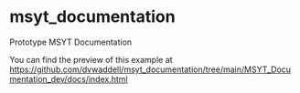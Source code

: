 # msyt_documentation
Prototype MSYT Documentation


You can find the preview of this example at https://github.com/dvwaddell/msyt_documentation/tree/main/MSYT_Documentation_dev/docs/index.html
